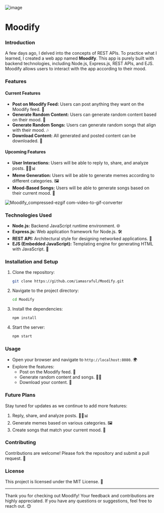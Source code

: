 ![image](https://github.com/user-attachments/assets/16afe743-4083-4a9d-a7c8-de43e28829b5)

# Moodify 

### Introduction
A few days ago, I delved into the concepts of REST APIs. To practice what I learned, I created a web app named **Moodify**. This app is purely built with backend technologies, including Node.js, Express.js, REST APIs, and EJS. Moodify allows users to interact with the app according to their mood.

### Features

#### Current Features
- **Post on Moodify Feed:** Users can post anything they want on the Moodify feed. 📝
- **Generate Random Content:** Users can generate random content based on their mood. 🔀
- **Generate Random Songs:** Users can generate random songs that align with their mood. 🎶
- **Download Content:** All generated and posted content can be downloaded. 💾

#### Upcoming Features
- **User Interactions:** Users will be able to reply to, share, and analyze posts. 💬🔄📊
- **Meme Generation:** Users will be able to generate memes according to different categories. 🖼️
- **Mood-Based Songs:** Users will be able to generate songs based on their current mood. 🎼

![Moodify_compressed-ezgif com-video-to-gif-converter](https://github.com/user-attachments/assets/ba73ac40-01e4-4511-8725-38ff16d65ef1)


### Technologies Used
- **Node.js:** Backend JavaScript runtime environment. 🌐
- **Express.js:** Web application framework for Node.js. 🛠️
- **REST API:** Architectural style for designing networked applications. 🌉
- **EJS (Embedded JavaScript):** Templating engine for generating HTML with JavaScript. 📝

### Installation and Setup
1. Clone the repository:
   ```bash
   git clone https://github.com/iamasraful/Moodify.git
   ```
2. Navigate to the project directory:
   ```bash
   cd Moodify
   ```
3. Install the dependencies:
   ```bash
   npm install
   ```
4. Start the server:
   ```bash
   npm start
   ```

### Usage
- Open your browser and navigate to `http://localhost:8080`. 🌍
- Explore the features:
  - Post on the Moodify feed. 📝
  - Generate random content and songs. 🔀🎶
  - Download your content. 💾

### Future Plans
Stay tuned for updates as we continue to add more features:
1. Reply, share, and analyze posts. 💬🔄📊
2. Generate memes based on various categories. 🖼️
3. Create songs that match your current mood. 🎼

### Contributing
Contributions are welcome! Please fork the repository and submit a pull request. 🤝

### License
This project is licensed under the MIT License. 📜

---

Thank you for checking out Moodify! Your feedback and contributions are highly appreciated. If you have any questions or suggestions, feel free to reach out. 😊
